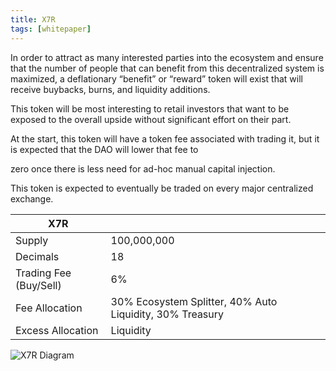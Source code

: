 ```yaml
---
title: X7R
tags: [whitepaper]
---
```


In order to attract as many interested parties into the ecosystem and ensure that the number of people that can benefit from this decentralized system is maximized, a deflationary “benefit” or “reward” token will exist that will receive buybacks, burns, and liquidity additions.

This token will be most interesting to retail investors that want to be exposed to the overall upside without significant effort on their part.

At the start, this token will have a token fee associated with trading it, but it is expected that the DAO will lower that fee to

zero once there is less need for ad-hoc manual capital injection.

This token is expected to eventually be traded on every major centralized exchange.

| X7R                    |                                                          |
| ---------------------- | -------------------------------------------------------- |
| Supply                 | 100,000,000                                              |
| Decimals               | 18                                                       |
| Trading Fee (Buy/Sell) | 6%                                                       |
| Fee Allocation         | 30% Ecosystem Splitter, 40% Auto Liquidity, 30% Treasury |
| Excess Allocation      | Liquidity                                                |

![X7R Diagram](https://assets.x7finance.org/images/diagrams/x7r-diagram.jpg)
